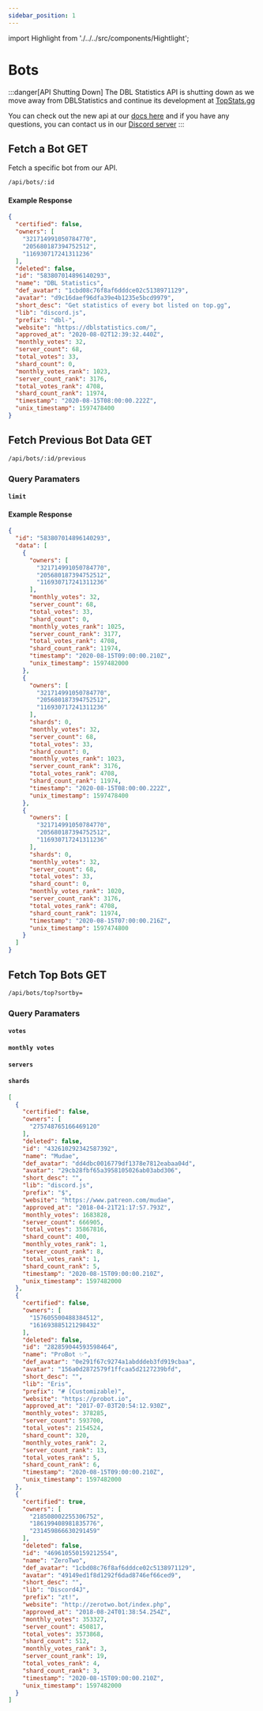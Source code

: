 ```yaml
---
sidebar_position: 1
---
```


import Highlight from './../../src/components/Hightlight';

# Bots
:::danger[API Shutting Down]
The DBL Statistics API is shutting down as we move away from DBLStatistics and continue its development at [TopStats.gg](https://topstats.gg)

You can check out the new api at our [docs here](https://docs.topstats.gg) and if you have any questions, you can contact us in our [Discord server](https://topstats.gg/discord)
:::

## Fetch a Bot <Highlight color="#25c2a0">GET</Highlight>

Fetch a specific bot from our API.

```markdown
/api/bots/:id
```

#### Example Response

```json
{
  "certified": false,
  "owners": [
    "321714991050784770",
    "205680187394752512",
    "116930717241311236"
  ],
  "deleted": false,
  "id": "583807014896140293",
  "name": "DBL Statistics",
  "def_avatar": "1cbd08c76f8af6dddce02c5138971129",
  "avatar": "d9c16daef96dfa39e4b1235e5bcd9979",
  "short_desc": "Get statistics of every bot listed on top.gg",
  "lib": "discord.js",
  "prefix": "dbl-",
  "website": "https://dblstatistics.com/",
  "approved_at": "2020-08-02T12:39:32.440Z",
  "monthly_votes": 32,
  "server_count": 68,
  "total_votes": 33,
  "shard_count": 0,
  "monthly_votes_rank": 1023,
  "server_count_rank": 3176,
  "total_votes_rank": 4708,
  "shard_count_rank": 11974,
  "timestamp": "2020-08-15T08:00:00.222Z",
  "unix_timestamp": 1597478400
}
```

## Fetch Previous Bot Data <Highlight color="#25c2a0">GET</Highlight>

```markdown
/api/bots/:id/previous
```

### Query Paramaters

#### `limit`

#### Example Response

```json
{
  "id": "583807014896140293",
  "data": [
    {
      "owners": [
        "321714991050784770",
        "205680187394752512",
        "116930717241311236"
      ],
      "monthly_votes": 32,
      "server_count": 68,
      "total_votes": 33,
      "shard_count": 0,
      "monthly_votes_rank": 1025,
      "server_count_rank": 3177,
      "total_votes_rank": 4708,
      "shard_count_rank": 11974,
      "timestamp": "2020-08-15T09:00:00.210Z",
      "unix_timestamp": 1597482000
    },
    {
      "owners": [
        "321714991050784770",
        "205680187394752512",
        "116930717241311236"
      ],
      "shards": 0,
      "monthly_votes": 32,
      "server_count": 68,
      "total_votes": 33,
      "shard_count": 0,
      "monthly_votes_rank": 1023,
      "server_count_rank": 3176,
      "total_votes_rank": 4708,
      "shard_count_rank": 11974,
      "timestamp": "2020-08-15T08:00:00.222Z",
      "unix_timestamp": 1597478400
    },
    {
      "owners": [
        "321714991050784770",
        "205680187394752512",
        "116930717241311236"
      ],
      "shards": 0,
      "monthly_votes": 32,
      "server_count": 68,
      "total_votes": 33,
      "shard_count": 0,
      "monthly_votes_rank": 1020,
      "server_count_rank": 3176,
      "total_votes_rank": 4708,
      "shard_count_rank": 11974,
      "timestamp": "2020-08-15T07:00:00.216Z",
      "unix_timestamp": 1597474800
    }
  ]
}
```

## Fetch Top Bots <Highlight color="#25c2a0">GET</Highlight>

```markdown
/api/bots/top?sortby=
```

### Query Paramaters

#### `votes`

#### `monthly votes`

#### `servers`

#### `shards`

```json
[
  {
    "certified": false,
    "owners": [
      "275748765166469120"
    ],
    "deleted": false,
    "id": "432610292342587392",
    "name": "Mudae",
    "def_avatar": "dd4dbc0016779df1378e7812eabaa04d",
    "avatar": "29cb28fbf65a3958105026ab03abd306",
    "short_desc": "",
    "lib": "discord.js",
    "prefix": "$",
    "website": "https://www.patreon.com/mudae",
    "approved_at": "2018-04-21T21:17:57.793Z",
    "monthly_votes": 1683828,
    "server_count": 666905,
    "total_votes": 35867816,
    "shard_count": 400,
    "monthly_votes_rank": 1,
    "server_count_rank": 8,
    "total_votes_rank": 1,
    "shard_count_rank": 5,
    "timestamp": "2020-08-15T09:00:00.210Z",
    "unix_timestamp": 1597482000
  },
  {
    "certified": false,
    "owners": [
      "157605500488384512",
      "161693885121298432"
    ],
    "deleted": false,
    "id": "282859044593598464",
    "name": "ProBot ✨",
    "def_avatar": "0e291f67c9274a1abdddeb3fd919cbaa",
    "avatar": "156a0d2872579f1ffcaa5d2127239bfd",
    "short_desc": "",
    "lib": "Eris",
    "prefix": "# (Customizable)",
    "website": "https://probot.io",
    "approved_at": "2017-07-03T20:54:12.930Z",
    "monthly_votes": 378285,
    "server_count": 593700,
    "total_votes": 2154524,
    "shard_count": 320,
    "monthly_votes_rank": 2,
    "server_count_rank": 13,
    "total_votes_rank": 5,
    "shard_count_rank": 6,
    "timestamp": "2020-08-15T09:00:00.210Z",
    "unix_timestamp": 1597482000
  },
  {
    "certified": true,
    "owners": [
      "218508002255306752",
      "186199408981835776",
      "231459866630291459"
    ],
    "deleted": false,
    "id": "469610550159212554",
    "name": "ZeroTwo",
    "def_avatar": "1cbd08c76f8af6dddce02c5138971129",
    "avatar": "49149ed1f8d1292f6dad8746ef66ced9",
    "short_desc": "",
    "lib": "Discord4J",
    "prefix": "zt!",
    "website": "http://zerotwo.bot/index.php",
    "approved_at": "2018-08-24T01:38:54.254Z",
    "monthly_votes": 353327,
    "server_count": 450817,
    "total_votes": 3573868,
    "shard_count": 512,
    "monthly_votes_rank": 3,
    "server_count_rank": 19,
    "total_votes_rank": 4,
    "shard_count_rank": 3,
    "timestamp": "2020-08-15T09:00:00.210Z",
    "unix_timestamp": 1597482000
  }
]
```

